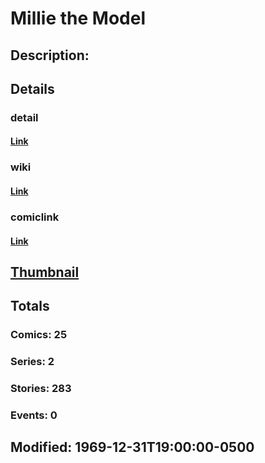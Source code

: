 # Millie the Model
## Description: 
## Details
### detail
#### [Link](http://marvel.com/characters/1459/millie_the_model?utm_campaign=apiRef&utm_source=225578a89fc76f3d20fbffda5d17a88d)
### wiki
#### [Link](http://marvel.com/universe/Millie%20The%20Model?utm_campaign=apiRef&utm_source=225578a89fc76f3d20fbffda5d17a88d)
### comiclink
#### [Link](http://marvel.com/comics/characters/1010894/millie_the_model?utm_campaign=apiRef&utm_source=225578a89fc76f3d20fbffda5d17a88d)
## [Thumbnail](http://i.annihil.us/u/prod/marvel/i/mg/9/00/4c003597aefd0.jpg)
## Totals
### Comics: 25
### Series: 2
### Stories: 283
### Events: 0
## Modified: 1969-12-31T19:00:00-0500